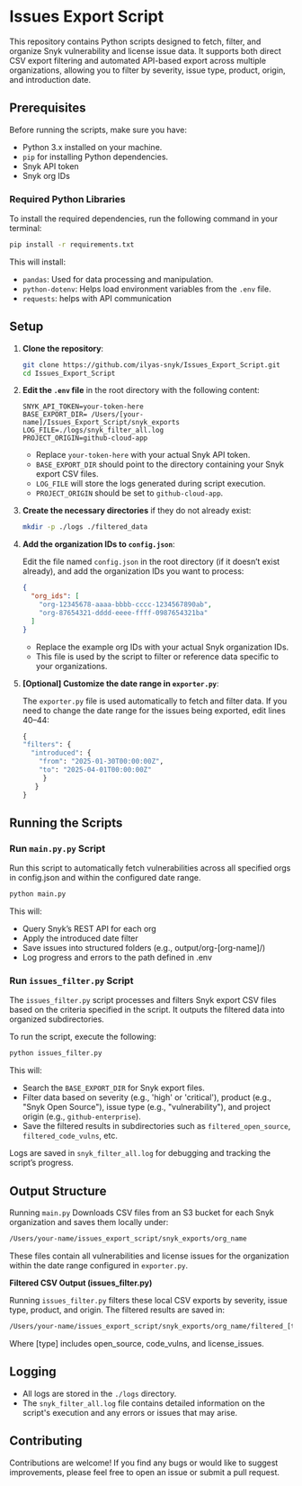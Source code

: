 # Issues Export Script

This repository contains Python scripts designed to fetch, filter, and organize Snyk vulnerability and license issue data. It supports both direct CSV export filtering and automated API-based export across multiple organizations, allowing you to filter by severity, issue type, product, origin, and introduction date.

## Prerequisites

Before running the scripts, make sure you have:

- Python 3.x installed on your machine.
- `pip` for installing Python dependencies.
- Snyk API token
- Snyk org IDs



### Required Python Libraries

To install the required dependencies, run the following command in your terminal:

```bash
pip install -r requirements.txt
```

This will install:

- `pandas`: Used for data processing and manipulation.
- `python-dotenv`: Helps load environment variables from the `.env` file.
- `requests`: helps with API communication

## Setup

1. **Clone the repository**:

   ```bash
   git clone https://github.com/ilyas-snyk/Issues_Export_Script.git
   cd Issues_Export_Script
   ```

2. **Edit the `.env` file** in the root directory with the following content:

   ```env
   SNYK_API_TOKEN=your-token-here
   BASE_EXPORT_DIR= /Users/[your-name]/Issues_Export_Script/snyk_exports
   LOG_FILE=./logs/snyk_filter_all.log
   PROJECT_ORIGIN=github-cloud-app
   ```

   - Replace `your-token-here` with your actual Snyk API token.
   - `BASE_EXPORT_DIR` should point to the directory containing your Snyk export CSV files.
   - `LOG_FILE` will store the logs generated during script execution.
   - `PROJECT_ORIGIN` should be set to `github-cloud-app`.

3. **Create the necessary directories** if they do not already exist:

   ```bash
   mkdir -p ./logs ./filtered_data
   ```

4. **Add the organization IDs to `config.json`**:

   Edit the file named `config.json` in the root directory (if it doesn’t exist already), and add the organization IDs you want to process:

   ```json
   {
     "org_ids": [
       "org-12345678-aaaa-bbbb-cccc-1234567890ab",
       "org-87654321-dddd-eeee-ffff-0987654321ba"
     ]
   }
   ```

   - Replace the example org IDs with your actual Snyk organization IDs.
   - This file is used by the script to filter or reference data specific to your organizations.

5. **[Optional] Customize the date range in `exporter.py`**:

   The `exporter.py` file is used automatically to fetch and filter data. If you need to change the date range for the issues being exported, edit lines 40–44:
   
   ```src/exporter.py
   {
   "filters": {
     "introduced": {
       "from": "2025-01-30T00:00:00Z",
       "to": "2025-04-01T00:00:00Z"
        }
      }
   }
   ```

## Running the Scripts

### Run `main.py.py` Script

Run this script to automatically fetch vulnerabilities across all specified orgs in config.json and within the configured date range.

```bash
python main.py
```

This will:

- Query Snyk’s REST API for each org
- Apply the introduced date filter
- Save issues into structured folders (e.g., output/org-[org-name]/)
- Log progress and errors to the path defined in .env

### Run `issues_filter.py` Script

The `issues_filter.py` script processes and filters Snyk export CSV files based on the criteria specified in the script. It outputs the filtered data into organized subdirectories.

To run the script, execute the following:

```bash
python issues_filter.py
```

This will:

- Search the `BASE_EXPORT_DIR` for Snyk export files.
- Filter data based on severity (e.g., 'high' or 'critical'), product (e.g., "Snyk Open Source"), issue type (e.g., "vulnerability"), and project origin (e.g., `github-enterprise`).
- Save the filtered results in subdirectories such as `filtered_open_source`, `filtered_code_vulns`, etc.

Logs are saved in `snyk_filter_all.log` for debugging and tracking the script’s progress.

## Output Structure

Running `main.py`
Downloads CSV files from an S3 bucket for each Snyk organization and saves them locally under:

```bash
/Users/your-name/issues_export_script/snyk_exports/org_name
```
These files contain all vulnerabilities and license issues for the organization within the date range configured in `exporter.py`.

**Filtered CSV Output (issues_filter.py)**

Running `issues_filter.py` filters these local CSV exports by severity, issue type, product, and origin. The filtered results are saved in:

```bash
/Users/your-name/issues_export_script/snyk_exports/org_name/filtered_[type]
```
Where [type] includes open_source, code_vulns, and license_issues.

## Logging

- All logs are stored in the `./logs` directory.
- The `snyk_filter_all.log` file contains detailed information on the script's execution and any errors or issues that may arise.

## Contributing

Contributions are welcome! If you find any bugs or would like to suggest improvements, please feel free to open an issue or submit a pull request.
